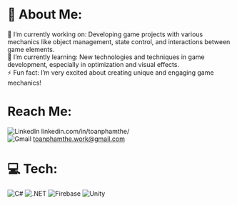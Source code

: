 # 💫 About Me:
🔭 I’m currently working on: Developing game projects with various mechanics like object management, state control, and interactions between game elements.
<br>
🌱 I’m currently learning: New technologies and techniques in game development, especially in optimization and visual effects.
<br>
⚡ Fun fact: I’m very excited about creating unique and engaging game mechanics!

# Reach Me:
![LinkedIn](https://img.shields.io/badge/Linkedin-%230077B5.svg?logo=linkedin&logoColor=white) linkedin.com/in/toanphamthe/
<br>
![Gmail](https://img.shields.io/badge/Gmail-D14836?logo=gmail&logoColor=white) toanphamthe.work@gmail.com


# 💻 Tech:
![C#](https://img.shields.io/badge/c%23-%23239120.svg?style=for-the-badge&logo=csharp&logoColor=white) 
![.NET](https://img.shields.io/badge/.NET-5C2D91?style=for-the-badge&logo=.net&logoColor=white)
![Firebase](https://img.shields.io/badge/firebase-%23039BE5.svg?style=for-the-badge&logo=firebase)
![Unity](https://img.shields.io/badge/Unity-%23000000.svg?style=for-the-badge&logo=unity&logoColor=white)
